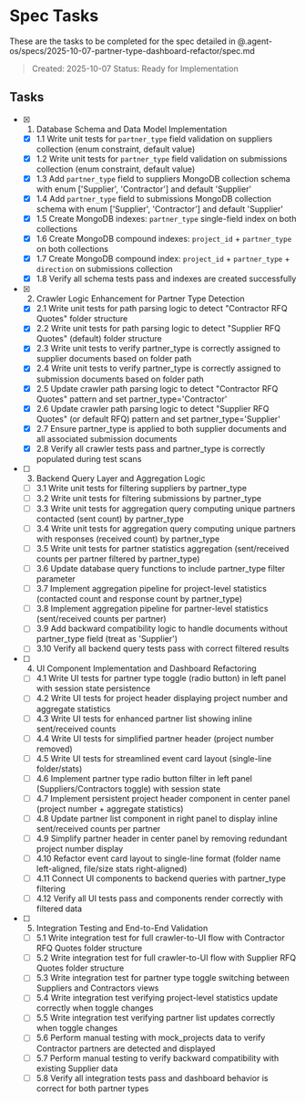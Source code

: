 # Spec Tasks

These are the tasks to be completed for the spec detailed in @.agent-os/specs/2025-10-07-partner-type-dashboard-refactor/spec.md

> Created: 2025-10-07
> Status: Ready for Implementation

## Tasks

- [x] 1. Database Schema and Data Model Implementation
  - [x] 1.1 Write unit tests for `partner_type` field validation on suppliers collection (enum constraint, default value)
  - [x] 1.2 Write unit tests for `partner_type` field validation on submissions collection (enum constraint, default value)
  - [x] 1.3 Add `partner_type` field to suppliers MongoDB collection schema with enum ['Supplier', 'Contractor'] and default 'Supplier'
  - [x] 1.4 Add `partner_type` field to submissions MongoDB collection schema with enum ['Supplier', 'Contractor'] and default 'Supplier'
  - [x] 1.5 Create MongoDB indexes: `partner_type` single-field index on both collections
  - [x] 1.6 Create MongoDB compound indexes: `project_id` + `partner_type` on both collections
  - [x] 1.7 Create MongoDB compound index: `project_id` + `partner_type` + `direction` on submissions collection
  - [x] 1.8 Verify all schema tests pass and indexes are created successfully

- [x] 2. Crawler Logic Enhancement for Partner Type Detection
  - [x] 2.1 Write unit tests for path parsing logic to detect "Contractor RFQ Quotes" folder structure
  - [x] 2.2 Write unit tests for path parsing logic to detect "Supplier RFQ Quotes" (default) folder structure
  - [x] 2.3 Write unit tests to verify partner_type is correctly assigned to supplier documents based on folder path
  - [x] 2.4 Write unit tests to verify partner_type is correctly assigned to submission documents based on folder path
  - [x] 2.5 Update crawler path parsing logic to detect "Contractor RFQ Quotes" pattern and set partner_type='Contractor'
  - [x] 2.6 Update crawler path parsing logic to detect "Supplier RFQ Quotes" (or default RFQ) pattern and set partner_type='Supplier'
  - [x] 2.7 Ensure partner_type is applied to both supplier documents and all associated submission documents
  - [x] 2.8 Verify all crawler tests pass and partner_type is correctly populated during test scans

- [ ] 3. Backend Query Layer and Aggregation Logic
  - [ ] 3.1 Write unit tests for filtering suppliers by partner_type
  - [ ] 3.2 Write unit tests for filtering submissions by partner_type
  - [ ] 3.3 Write unit tests for aggregation query computing unique partners contacted (sent count) by partner_type
  - [ ] 3.4 Write unit tests for aggregation query computing unique partners with responses (received count) by partner_type
  - [ ] 3.5 Write unit tests for partner statistics aggregation (sent/received counts per partner filtered by partner_type)
  - [ ] 3.6 Update database query functions to include partner_type filter parameter
  - [ ] 3.7 Implement aggregation pipeline for project-level statistics (contacted count and response count by partner_type)
  - [ ] 3.8 Implement aggregation pipeline for partner-level statistics (sent/received counts per partner)
  - [ ] 3.9 Add backward compatibility logic to handle documents without partner_type field (treat as 'Supplier')
  - [ ] 3.10 Verify all backend query tests pass with correct filtered results

- [ ] 4. UI Component Implementation and Dashboard Refactoring
  - [ ] 4.1 Write UI tests for partner type toggle (radio button) in left panel with session state persistence
  - [ ] 4.2 Write UI tests for project header displaying project number and aggregate statistics
  - [ ] 4.3 Write UI tests for enhanced partner list showing inline sent/received counts
  - [ ] 4.4 Write UI tests for simplified partner header (project number removed)
  - [ ] 4.5 Write UI tests for streamlined event card layout (single-line folder/stats)
  - [ ] 4.6 Implement partner type radio button filter in left panel (Suppliers/Contractors toggle) with session state
  - [ ] 4.7 Implement persistent project header component in center panel (project number + aggregate statistics)
  - [ ] 4.8 Update partner list component in right panel to display inline sent/received counts per partner
  - [ ] 4.9 Simplify partner header in center panel by removing redundant project number display
  - [ ] 4.10 Refactor event card layout to single-line format (folder name left-aligned, file/size stats right-aligned)
  - [ ] 4.11 Connect UI components to backend queries with partner_type filtering
  - [ ] 4.12 Verify all UI tests pass and components render correctly with filtered data

- [ ] 5. Integration Testing and End-to-End Validation
  - [ ] 5.1 Write integration test for full crawler-to-UI flow with Contractor RFQ Quotes folder structure
  - [ ] 5.2 Write integration test for full crawler-to-UI flow with Supplier RFQ Quotes folder structure
  - [ ] 5.3 Write integration test for partner type toggle switching between Suppliers and Contractors views
  - [ ] 5.4 Write integration test verifying project-level statistics update correctly when toggle changes
  - [ ] 5.5 Write integration test verifying partner list updates correctly when toggle changes
  - [ ] 5.6 Perform manual testing with mock_projects data to verify Contractor partners are detected and displayed
  - [ ] 5.7 Perform manual testing to verify backward compatibility with existing Supplier data
  - [ ] 5.8 Verify all integration tests pass and dashboard behavior is correct for both partner types
